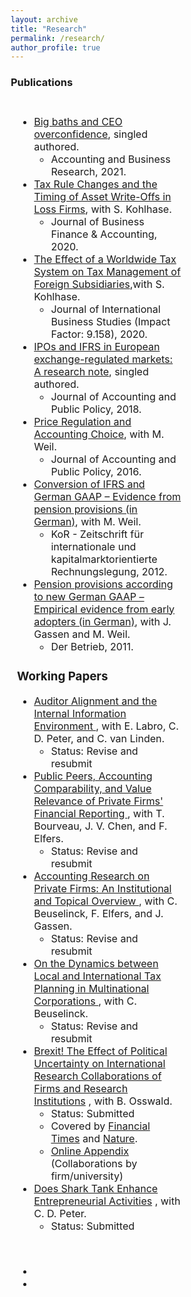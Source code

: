 ```yaml
---
layout: archive
title: "Research"
permalink: /research/
author_profile: true
---
```

<script async src="https://badge.dimensions.ai/badge.js" charset="utf-8"></script>
<script type='text/javascript' src='https://d1bxh8uas1mnw7.cloudfront.net/assets/embed.js'></script>

<html>
<head>
<meta name="viewport" content="width=device-width, initial-scale=1">
<style>
* {
  box-sizing: border-box;
}
/* Create two unequal columns that floats next to each other */
.column {
  float: left;
  padding: 10px;
 }
.left {
  width: 70%;
}
.right {
  width: 30%;
}
/* Clear floats after the columns */
.row:after {
  content: "";
  display: table;
  clear: both;
}
</style>
</head>
<body>
  

<h3> Publications </h3>

<div class="row">
  <div class="column left" >
<font size="3"> 
 <ul>
   <li>  <a href="https://www.tandfonline.com/doi/full/10.1080/00014788.2020.1783634" target="_blank">Big baths and CEO overconfidence</a>, singled authored. 
       <ul>  <li>  Accounting and Business Research, 2021.  <span class="__dimensions_badge_embed__" data-doi="10.1080/00014788.2020.1783634" data-style="small_rectangle"></span>   <span data-badge-type="2" data-link-target='_blank' data-doi="10.1080/00014788.2020.1783634" data-badge-popover='left' data-hide-no-mentions="false" class="altmetric-embed"> </span>
        </li> </ul> </li>
  
 <li>  <a href="https://onlinelibrary.wiley.com/doi/10.1111/jbfa.12502" target="_blank">Tax Rule Changes and the Timing of Asset Write-Offs in Loss Firms</a>, with S. Kohlhase.   
       <ul>  <li> Journal of Business Finance & Accounting, 2020.  </li> </ul> </li>

 <li>  <a href="https://link.springer.com/article/10.1057/s41267-019-00287-9" target="_blank">The Effect of a Worldwide Tax System on Tax Management of Foreign Subsidiaries</a>,with S. Kohlhase.
        <ul>  <li> Journal of International Business Studies (Impact Factor: 9.158), 2020. </li> </ul>   </li>
  <li>   <a href="https://www.sciencedirect.com/science/article/pii/S027842541830187X" target="_blank">IPOs and IFRS in European exchange-regulated markets: A research note</a>, singled authored. 
         <ul>  <li> Journal of Accounting and Public Policy, 2018. </li> </ul> </li>
 <li>  <a href="https://www.sciencedirect.com/science/article/pii/S027842541830187X" target="_blank">Price Regulation and Accounting Choice</a>, with M. Weil.   
         <ul>  <li> Journal of Accounting and Public Policy, 2016. </li> </ul> </li>
 <li>  <a href="https://research.owlit.de/document/6ed42696-ea1c-3217-826f-c08e2ffa016d" target="_blank">Conversion of IFRS and German GAAP – Evidence from pension provisions (in German)</a>, with M. Weil.  
         <ul>  <li> KoR - Zeitschrift für internationale und kapitalmarktorientierte Rechnungslegung, 2012. </li> </ul>  </li>
 <li>  <a href="https://kor-ifrs.owlit.de/document/zeitschriften/der-betrieb/2011/heft-19/betriebswirtschaft/aufsatze/pensionsruckstellungen-nach-dem-bilmog---erst/MLX_974f" target="_blank"> Pension provisions according to new German GAAP – Empirical evidence from early adopters (in German)</a>, with J. Gassen and M. Weil.  
         <ul>  <li> Der Betrieb, 2011. </li> </ul> </li>  
</ul> 

<h3> Working Papers </h3>

<font size="3">  <ul>
<li>  <a href= "https://papers.ssrn.com/sol3/papers.cfm?abstract_id=3370953" target="_blank"> Auditor Alignment and the Internal Information Environment </a>,  with E. Labro, C. D. Peter, and C. van Linden. 
  <ul>  <li> Status: Revise and resubmit </li> </ul> </li>
<li>  <a href= "https://papers.ssrn.com/sol3/papers.cfm?abstract_id=3576389" target="_blank"> Public Peers, Accounting Comparability, and Value Relevance of Private Firms' Financial Reporting </a>, with T. Bourveau, J. V. Chen, and F. Elfers. 
  <ul>  <li> Status: Revise and resubmit </li> </ul> </li>
<li>  <a href= "https://papers.ssrn.com/sol3/papers.cfm?abstract_id=3496543" target="_blank"> Accounting Research on Private Firms: An Institutional and Topical Overview </a>, with C. Beuselinck, F. Elfers, and J. Gassen. 
  <ul>  <li> Status: Revise and resubmit </li> </ul> </li>
<li>  <a href= "https://papers.ssrn.com/sol3/papers.cfm?abstract_id=3108489" target="_blank"> On the Dynamics between Local and International Tax Planning in Multinational Corporations </a>, with C. Beuselinck. 
  <ul>  <li> Status: Revise and resubmit </li> </ul> </li>
<li>  <a href= "https://papers.ssrn.com/sol3/papers.cfm?abstract_id=3703590" target="_blank"> Brexit! The Effect of Political Uncertainty on International Research Collaborations of Firms and Research Institutions</a> , with B. Osswald. 
  <ul>    
   <li> Status: Submitted   </li>  
   <li> Covered by <a href= "https://www.ft.com/content/ed2e508e-cfcf-4469-ab28-a26dffbb4d5e" target="_blank">Financial Times</a> and <a href= "https://www.nature.com/articles/d41586-020-02920-2" target="_blank">Nature</a>.    </li>  
   <li> <a href= "https://jochenpierk.github.io/brexit_collaborations/index.html" target="_blank"> Online Appendix</a> (Collaborations by firm/university) </li>  
 </ul> 
 </li>
<li>  <a href= "https://papers.ssrn.com/sol3/papers.cfm?abstract_id=3657391" target="_blank"> Does Shark Tank Enhance Entrepreneurial Activities</a> , with C. D. Peter.  
  <ul>  <li> Status: Submitted </li> </ul> </li>
</ul> </font> 

</font> 
</div>

  <div class="column left" >
<font size="3"> 
 <ul>
   <li> <span class="__dimensions_badge_embed__" data-doi="10.1080/00014788.2020.1783634" data-style="small_rectangle"> </span> </li> 
   <li> <span data-badge-type="2" data-link-target='_blank' data-doi="10.1080/00014788.2020.1783634" data-badge-popover='left' data-hide-no-mentions="false" class="altmetric-embed"> </span> </li>
 </ul> 

</font> 
</div>
 

